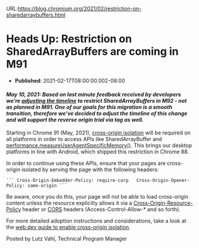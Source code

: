 URL:https://blog.chromium.org/2021/02/restriction-on-sharedarraybuffers.html
# Heads Up: Restriction on SharedArrayBuffers are coming in M91
- **Published**: 2021-02-17T08:00:00.002-08:00
#### *May 10, 2021: Based on last minute feedback received by developers we’re [adjusting the timeline](https://blog.chromium.org/2021/05/adjusted-timeline-for-sharedarraybuffers.html) to restrict SharedArrayBuffers in M92 - not as planned in M91. One of our goals for this migration is a smooth transition, therefore we’ve decided to adjust the timeline of this change and will support the reverse origin trial via tag as well.*

Starting in Chrome 91 (May, 2021), [cross-origin isolation](https://developer.chrome.com/blog/enabling-shared-array-buffer/#cross-origin-isolation) will be required on all platforms in order to access APIs like SharedArrayBuffer and [performance.measureUserAgentSpecificMemory()](https://web.dev/monitor-total-page-memory-usage/). This brings our desktop platforms in line with Android, which shipped this restriction in Chrome 88.

In order to continue using these APIs, ensure that your pages are cross-origin isolated by serving the page with the following headers:

```` ```
Cross-Origin-Embedder-Policy: require-corp  
Cross-Origin-Opener-Policy: same-origin
``` ````

Be aware, once you do this, your page will not be able to load cross-origin content unless the resource explicitly allows it via a [Cross-Origin-Resource-Policy](https://developer.mozilla.org/en-US/docs/Web/HTTP/Cross-Origin_Resource_Policy_(CORP)) header or [CORS](https://developer.mozilla.org/en-US/docs/Web/HTTP/CORS) headers (Access-Control-Allow-\* and so forth).

For more detailed adoption instructions and considerations, take a look at the [web.dev guide to enable cross-origin isolation](https://web.dev/cross-origin-isolation-guide/).

Posted by Lutz Vahl, Technical Program Manager